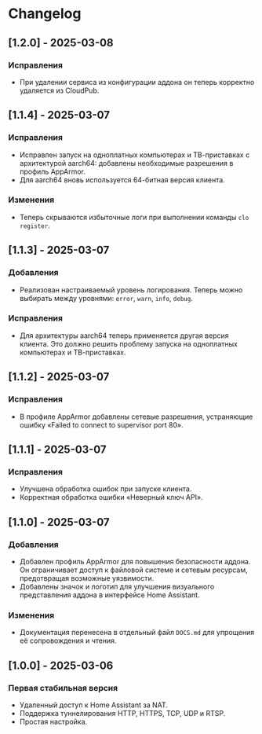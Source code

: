 # Changelog

## [1.2.0] - 2025-03-08

### Исправления

- При удалении сервиса из конфигурации аддона он теперь корректно удаляется из CloudPub.

## [1.1.4] - 2025-03-07

### Исправления

- Исправлен запуск на одноплатных компьютерах и ТВ-приставках с архитектурой aarch64: добавлены необходимые разрешения в профиль AppArmor.
- Для aarch64 вновь используется 64-битная версия клиента.

### Изменения

- Теперь скрываются избыточные логи при выполнении команды `clo register`.

## [1.1.3] - 2025-03-07

### Добавления

- Реализован настраиваемый уровень логирования. Теперь можно выбирать между уровнями: `error`, `warn`, `info`, `debug`.

### Исправления

- Для архитектуры aarch64 теперь применяется другая версия клиента. Это должно решить проблему запуска на одноплатных компьютерах и ТВ-приставках.

## [1.1.2] - 2025-03-07

### Исправления

- В профиле AppArmor добавлены сетевые разрешения, устраняющие ошибку «Failed to connect to supervisor port 80».

## [1.1.1] - 2025-03-07

### Исправления

- Улучшена обработка ошибок при запуске клиента.
- Корректная обработка ошибки «Неверный ключ API».

## [1.1.0] - 2025-03-07

### Добавления

- Добавлен профиль AppArmor для повышения безопасности аддона. Он ограничивает доступ к файловой системе и сетевым ресурсам, предотвращая возможные уязвимости.
- Добавлены значок и логотип для улучшения визуального представления аддона в интерфейсе Home Assistant.

### Изменения

- Документация перенесена в отдельный файл `DOCS.md` для упрощения её сопровождения и чтения.

## [1.0.0] - 2025-03-06

### Первая стабильная версия

- Удаленный доступ к Home Assistant за NAT.
- Поддержка туннелирования HTTP, HTTPS, TCP, UDP и RTSP.
- Простая настройка.

